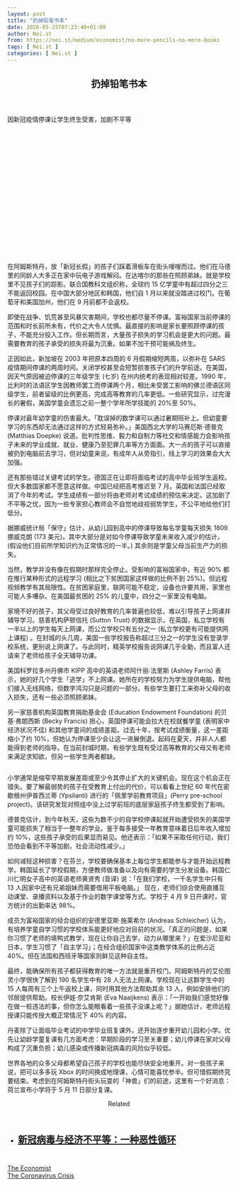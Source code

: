 ```yaml
---
layout: post
title: "扔掉铅笔书本"
date: 2020-05-25T07:23:40+01:00
author: Nei.st
from: https://nei.st/medium/economist/no-more-pencils-no-more-books
tags: [ Nei.st ]
categories: [ Nei.st ]
---
```


<article class="post-20087 post type-post status-publish format-standard hentry category-economist tag-the-coronavirus-crisis" id="post-20087">
 <header class="page-header medium Archives">
  <div class="page-header__image">
  </div>
  <div class="page-header__content">
   <h1 class="page-title text-align-center">
    扔掉铅笔书本
   </h1>
  </div>
 </header>
 <div class="entry-content aesop-entry-content" id="post-20087-content">
  <link as="font" crossorigin="anonymous" href="//cdn.jsdelivr.net/gh/0nd1jyU39XQ/_/glyph/font-face/0uIzqoZjSuJfvSBnvgXTcApMtcVhMcpr.woff" rel="preload" type="font/woff"/>
  <link as="font" crossorigin="anonymous" href="//cdn.jsdelivr.net/gh/0nd1jyU39XQ/_/glyph/font-face/1sTnSLZWDKucPX6SAk.woff" rel="preload" type="font/woff"/>
  <p class="blog-post__description">
   因新冠疫情停课让学生终生受害，加剧不平等
  </p>
  <span id="more-20087">
  </span>
  <div class="navigation__primary-inner">
   <a class="economist__link-logo" href="//nei.st/medium/economist">
   </a>
  </div>
  <div class="container img component-image">
   <div class="aspectRatioPlaceholder" style="padding-bottom:56.25%;height: 0;">
    <div class="progressiveMedia" data-height="720" data-width="1280">
     <img alt="" class="progressiveMedia-image" data-src="https://cdn.jsdelivr.net/gh/0nd1jyU39XQ/_/img/1/20200502_IRD001_facebook.jpg" src="https://cdn.jsdelivr.net/gh/0nd1jyU39XQ/_/img/1/20200502_IRD001_facebook.jpg"/>
    </div>
   </div>
  </div>
  <p>
   在阿姆斯特丹，放「新冠长假」的孩子们踩着滑板车在街头嗖嗖而过。他们在马德里的同龄人大多正在家中玩电子游戏解闷。在达喀尔的那些在照顾弟妹。就是学校里不见孩子们的踪影。联合国教科文组织称，全球约 15 亿学童中有超过四分之三不能返回校园。在中国大部分地区和韩国，他们自 1 月以来就没踏进过校门。在葡萄牙和美国加州，他们在 9 月前都不会返校。
  </p>
  <p>
   即使在战争、饥荒甚至风暴灾害期间，学校也都尽量不停课。富裕国家当前停课的范围和时长前所未有，代价之大令人忧惧。最直接的影响是家长要照顾停课的孩子，不能充分投入工作。但长期而言，大量孩子损失的学习机会是更大的问题。最需要教育的孩子承受的损失将最为沉重。如果不加干预可能祸及终生。
  </p>
  <p>
   正因如此，新加坡在 2003 年把原本四周的 6 月假期缩短两周，以弥补在 SARS 疫情期间停课的两周时间。关闭学校甚至会短暂损害孩子们的升学前途。在美国，因天气原因被迫停课的三年级学生 (七岁) 在州内统考的表现相对较差。1990 年，比利时的法语区学生因教师罢工而停课两个月，相比未受罢工影响的佛兰德语区同级学生，前者留级的比例更高，完成高等教育的几率更低。一些研究显示，过完漫长的暑假，美国学童会遗忘之前一整个学年所学技能的 20%至 50%。
  </p>
  <p>
   停课对最年幼学童的伤害最大。「耽误掉的数学课可以通过暑期班补上。但幼童要学习的东西却无法通过这样的方式轻易弥补。」美国西北大学的马赛厄斯·德普克 (Matthias Doepke) 说道。批判性思维、毅力和自制力等社交和情感能力会影响孩子未来的学业成就、就业、健康乃至犯罪几率等方方面面。大一点的孩子可以直接被扔到电脑前去学习，但对幼童来说，有成年人从旁指引，线上学习的效果会大大加强。
  </p>
  <p>
   还有那些错过关键考试的学生。德国正在让即将面临考试的高中毕业班学生返校。但大多数国家都不愿意这样做。中国已经把高考推迟至 7 月。英国和法国已经取消了今年的考试。学生成绩有一部分将由老师对考试成绩的预估来决定。这加剧了不平等之忧，因为一些专家担心教师会不自觉地歧视弱势学生，不公平地给他们打低分。
  </p>
  <div class="code-block code-block-1" style="margin: 8px 0; clear: both;">
   <div class="container ads_KbHEVhh8Rw">
    <div class="card card--blog post-sidebar">
     <div class="card-body">
      <div class="logo_ngcontent-kty-0">
      </div>
      <div class="iframe-blocker U6XAMK63Vh00WqvF2BacIQ">
       <div class="background-h60B">
       </div>
       <div class="WumZiPCS4MeMw4pxQ">
       </div>
      </div>
     </div>
     <div class="card-footer">
      <div class="card-footer-wrapper" layout="row bottom-left">
      </div>
     </div>
    </div>
   </div>
  </div>
  <p>
   据挪威统计局「保守」估计，从幼儿园到高中的停课导致每名学童每天损失 1809 挪威克朗 (173 美元)。其中大部分是对如今停课导致学童未来收入减少的估计。(假设他们目前所学知识约为正常情况的一半。) 其余则是学童父母当前生产力的损失。
  </p>
  <p>
   当然，教学并没有像在假期时那样完全停止。受影响的富裕国家中，有近 90% 都在推行某种形式的远程学习 (相比之下贫困国家这样做的比例不到 25%)。但远程视频教学有其局限性。在贫困家庭里，联网可能不稳定，设备也许要共用，家里也可能人多嘈杂。在美国最贫困的 25% 的儿童中，四分之一家里没有电脑。
  </p>
  <p>
   家境不好的孩子，其父母受过良好教育的几率普遍也较低，难以引导孩子上网课并辅导学习。慈善机构萨顿信托 (Sutton Trust) 的数据显示，在英国，私立学校有一半以上的学生每天上网课，而公立学校只有五分之一 (私立学校更有可能提供网上课程) 。在封城的头几周，美国一些学校报告称超过三分之一的学生没有登录学校系统，更别说上网课了。与此同时，精英学校报告说网课几乎全勤，而且富人还请来了老师给孩子全天辅导功课。
  </p>
  <p>
   美国科罗拉多州丹佛市 KIPP 高中的英语老师阿什丽·法里斯 (Ashley Farris) 表示，她的好几个学生「逃学」不上网课。她所在的学校努力为学生提供电脑，帮他们接入无线网络，但数字鸿沟只是问题的一部分。有些学生要打工来弥补父母的收入损失，还有一些必须照顾弟妹。
  </p>
  <p>
   另一家慈善机构英国教育捐助基金会 (Education Endowment Foundation) 的贝基·弗朗西斯 (Becky Francis) 担心，英国停课可能会拉大在校就餐学童 (表明家中经济状况不佳) 和其他学童间的成绩差距。过去十年，按考试成绩衡量，这一差距缩小了约 10%，但她认为停课至少会让这一进展倒退。起码在夏天，并非人人都能得到老师的指导。在当前封城时期，有些学生既有受过高等教育的父母又有老师来满足求知欲，但另一些学生两者都缺。
  </p>
  <div class="container img">
   <figure class="image-rightalign">
    <div class="aspectRatioPlaceholder">
     <div class="progressiveMedia" data-height="742" data-width="608">
      <img alt="" class="progressiveMedia-image lazyload" data-src="https://cdn.jsdelivr.net/gh/0nd1jyU39XQ/_/img/1/20200502_IRC387.png" id="zoom-default" src="https://cdn.jsdelivr.net/gh/0nd1jyU39XQ/_/img/1/20200502_IRC387.png"/>
     </div>
    </div>
   </figure>
  </div>
  <p>
   小学通常是缩窄早期发展差距或至少令其停止扩大的关键机会。现在这个机会正在错失。要了解最弱势的孩子在受教育上付出的代价，可以看看上世纪 60 年代在密歇根州伊普西兰蒂 (Ypsilanti) 进行的「佩里学前教育项目」(Perry pre-school project)。该研究发现对照组中没上过学前班的底层家庭孩子终生都受到了影响。
  </p>
  <div class="code-block code-block-1" style="margin: 8px 0; clear: both;">
   <div class="container ads_KbHEVhh8Rw">
    <div class="card card--blog post-sidebar">
     <div class="card-body">
      <div class="logo_ngcontent-kty-0">
      </div>
      <div class="iframe-blocker U6XAMK63Vh00WqvF2BacIQ">
       <div class="background-h60B">
       </div>
       <div class="WumZiPCS4MeMw4pxQ">
       </div>
      </div>
     </div>
     <div class="card-footer">
      <div class="card-footer-wrapper" layout="row bottom-left">
      </div>
     </div>
    </div>
   </div>
  </div>
  <p>
   德普克估计，到今年秋天，这些为数不少的自学校停课起就开始遭受损失的美国学童可能损失了相当于一整年的学业。鉴于每多接受一年教育意味着日后年收入增加约 10%，这些孩子承受的后果显而易见。他还表示：「如果不采取任何行动，我们恐怕会看到不平等加剧，社会流动性减少。」
  </p>
  <p>
   如何减轻这种损害？在芬兰，学校要确保基本上每位学生都能参与才能开始远程教学。韩国延长了学校假期，方便教师做准备以及向有需要的学生分发设备。韩国仁川仁明女子高中的英语老师黄贤秀 (音译) 说：「在我们学校，一千名学生中只有 13 人因家中还有兄弟姐妹而需要借用平板电脑。」 现在，老师们综合使用直播互动课堂、录播资料以及基于作业的数字课堂等方式。学校于 4 月 9 日开课时，官方统计的出勤率达 98%。
  </p>
  <p>
   成员为富裕国家的经合组织的安德里亚斯·施莱希尔 (Andreas Schleicher) 认为，有培养学童自学习惯的学校体系能更好地应对目前的状况。「真正的问题是，如果你习惯了老师的填鸭式教学，现在让你自己去学，动力从哪里来？」在爱沙尼亚和日本，学生习惯了「自主学习」；在经合组织国家中这类教学体系的比例占近 40%。但在法国和西班牙等国家则鲜见这种自主性。
  </p>
  <p>
   最终，能确保所有孩子都获得教育的唯一方法就是重开校门。阿姆斯特丹的艾伦图灵小学很快了解到 190 名学生中有 28 人无法上网课。学校现在让这群学生中的 15 人每周有三个上午返校上课，同时用其他方法帮助其余 13 人，例如安排他们的邻居提供帮助。校长伊娃·奈艾肯斯 (Eva Naaijkens) 表示：「一开始我们感觉好像在做一桩违法的事，但你怎么能眼看着一些孩子没课上呢？」据她估计，老师远程授课只能传授大概正常情况下 40% 的内容。
  </p>
  <p>
   丹麦除了让面临毕业考试的中学毕业班复课外，还开始逐步重开幼儿园和小学。优先让幼龄学童复课有几方面考虑：早期阶段的学习至关重要；幼儿停课在家对父母构成了沉重负担；幼儿感染或传播新冠病毒的风险似乎较低。
  </p>
  <p>
   世界各地的众多父母都希望自己孩子的学校也能尽快安全地重开。对一些孩子来说，把可以多多玩 Xbox 的时间换成地理课，心情可能喜忧参半。但可惜假期终究要结束。考虑到在阿姆斯特丹街头玩耍的「神兽」们的前途，这里有一个好消息：荷兰宣布小学将于 5 月 11 日部分复课。
  </p>
  <div class="code-block code-block-1" style="margin: 8px 0; clear: both;">
   <div class="container ads_KbHEVhh8Rw">
    <div class="card card--blog post-sidebar">
     <div class="card-body">
      <div class="logo_ngcontent-kty-0">
      </div>
      <div class="iframe-blocker U6XAMK63Vh00WqvF2BacIQ">
       <div class="background-h60B">
       </div>
       <div class="WumZiPCS4MeMw4pxQ">
       </div>
      </div>
     </div>
     <div class="card-footer">
      <div class="card-footer-wrapper" layout="row bottom-left">
      </div>
     </div>
    </div>
   </div>
  </div>
  <section class="jsx-1092709871 collection">
   <header class="jsx-1092709871 container">
    <span class="jsx-65431776 text-icon text-right size-md spacing-xxtight weight-medium">
     <span class="jsx-65431776 text">
      <span class="jsx-1092709871">
       Related
      </span>
     </span>
    </span>
   </header>
   <ul class="jsx-1092709871 collection-list">
    <li class="jsx-1092709871">
     <section class="jsx-2013367371 container">
      <div class="jsx-2013367371 content no-cover type-collection">
       <div class="jsx-2013367371 left">
        <a class="jsx-2013367371" href="https://nei.st/medium/nytimes/the-poor-are-harder-hit-by-the-spread-of-disease">
         <h2 class="jsx-2996311878 sidebar">
          新冠病毒与经济不平等：一种恶性循环
         </h2>
        </a>
       </div>
      </div>
     </section>
    </li>
   </ul>
  </section>
  <div class="container ag ah">
   <div class="fe n el">
    <a class="dt du bn bo bp bq br bs bt bu dv dw bx by dx dy" href="https://nei.st/medium/economist?source=https://www.economist.com/international/2020/04/30/closing-schools-for-covid-19-does-lifelong-harm-and-widens-inequality" rel="noopener noreferrer nofollow">
     <div class="c ff fg ag ah fh el fi fj ce fk fl fm fn fo fp fq fr fs ft fu">
      <div class="bs em en eo ep eq fv ah fw fg ag bm eu fx q fy fz p ac">
      </div>
     </div>
    </a>
   </div>
  </div>
  <div class="code-block code-block-2" style="margin: 8px 0; clear: both;">
   <br/>
   <div class="container ads_KbHEVhh8Rw">
    <div class="card card--blog post-sidebar">
     <div class="card-body">
      <div class="logo_ngcontent-kty-0">
      </div>
      <div class="iframe-blocker U6XAMK63Vh00WqvF2BacIQ">
       <div class="background-h60B">
       </div>
       <div class="WumZiPCS4MeMw4pxQ">
       </div>
      </div>
     </div>
     <div class="card-footer">
      <div class="card-footer-wrapper" layout="row bottom-left">
      </div>
     </div>
    </div>
   </div>
  </div>
 </div>
 <footer class="entry-footer">
  <div class="categories icon-link">
   <a href="https://nei.st/category/medium/economist" rel="category tag">
    The Economist
   </a>
  </div>
  <div class="tags icon-link">
   <a href="https://nei.st/tag/the-coronavirus-crisis" rel="tag">
    The Coronavirus Crisis
   </a>
  </div>
 </footer>
</article>

